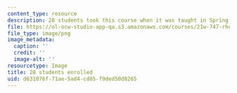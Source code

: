 ```yaml
---
content_type: resource
description: 28 students took this course when it was taught in Spring 2015.
file: https://ol-ocw-studio-app-qa.s3.amazonaws.com/courses/21w-747-rhetoric-spring-2015/d631076f71ae5ad4cd85f9ded50d8265_28.png
file_type: image/png
image_metadata:
  caption: ''
  credit: ''
  image-alt: ''
resourcetype: Image
title: 28 students enrolled
uid: d631076f-71ae-5ad4-cd85-f9ded50d8265
---
```

